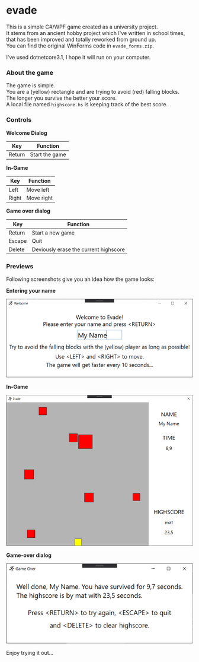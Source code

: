 # evade
This is a simple C#/WPF game created as a university project.    
It stems from an ancient hobby project which I've written in school times, that has been improved and totally reworked from ground up.    
You can find the original WinForms code in `evade_forms.zip`.

I've used dotnetcore3.1, I hope it will run on your computer.

### About the game
The game is simple.    
You are a (yellow) rectangle and are trying to avoid (red) falling blocks.    
The longer you survive the better your score.    
A local file named `highscore.hs` is keeping track of the best score.    

### Controls

**Welcome Dialog**

|Key   |Function        |
|------|----------------|
|Return|Start the game  |

**In-Game**

|Key  |Function  |
|-----|----------|
|Left |Move left |
|Right|Move right|

**Game over dialog**

|Key   |Function                              |
|------|--------------------------------------|
|Return|Start a new game                      |
|Escape|Quit                                  |
|Delete|Deviously erase the current highscore |

### Previews
Following screenshots give you an idea how the game looks:   

**Entering your name**

![The welcoming dialog](/screenshots/00_Welcome.png?raw=true "Welcome dialog")


**In-Game**

![The in-game main application](/screenshots/01_In-Game.png?raw=true "Gameplay")


**Game-over dialog**

![The game over dialog](/screenshots/02_GameOver.png?raw=true "Game-over dialog")


Enjoy trying it out...
